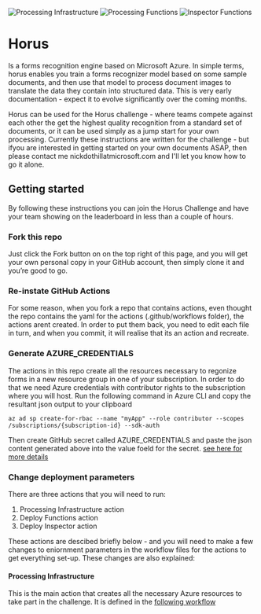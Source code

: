 ![Processing Infrastructure](https://github.com/nikkh/Horus/workflows/Processing%20Infrastructure/badge.svg) ![Processing Functions](https://github.com/nikkh/Horus/workflows/Processing%20Functions/badge.svg) ![Inspector Functions](https://github.com/nikkh/Horus/workflows/Inspector%20Functions/badge.svg)

# Horus

Is a forms recognition engine based on Microsoft Azure.  In simple terms, horus enables you train a forms recognizer model based on some sample documents, and then use that model to process document images to translate the data they contain into structured data. This is very early documentation - expect it to evolve significantly over the coming months.

Horus can be used for the Horus challenge - where teams compete against each other the get the highest quality recognition from a standard set of documents, or it can be used simply as a jump start for your own processing.  Currently these instructions are written for the challenge - but ifyou are interested in getting started on your own documents ASAP, then please contact me nickdothillatmicrosoft.com and I'll let you know how to go it alone. 


## Getting started

By following these instructions you can join the Horus Challenge and have your team showing on the leaderboard in less than a couple of hours.

### Fork this repo
Just click the Fork button on on the top right of this page, and you will get your own personal copy in your GitHub account, then simply clone it and you’re good to go.

### Re-instate GitHub Actions
For some reason, when you fork a repo that contains actions, even thought the repo contains the yaml for the actions (.github/workflows folder), the actions arent created.  In order to put them back, you need to edit each file in turn, and when you commit, it will realise that its an action and recreate.

### Generate AZURE_CREDENTIALS
The actions in this repo create all the resources necessary to regonize forms in a new resource group in one of your subscription.  In order to do that we need Azure credentials with contributor rights to the subscription where you will host. Run the following command in Azure CLI and copy the resultant json output to your clipboard

`az ad sp create-for-rbac --name "myApp" --role contributor --scopes /subscriptions/{subscription-id} --sdk-auth`

Then create GitHub secret called AZURE_CREDENTIALS and paste the json content generated above into the value foeld for the secret. [see here for more details](https://github.com/Azure/login#configure-deployment-credentials)
                            
### Change deployment parameters

There are three actions that you will need to run:

1. Processing Infrastructure action
2. Deploy Functions action
3. Deploy Inspector action

These actions are descibed briefly below - and you will need to make a few changes to eniornment parameters in the workflow files for the actions to get everything set-up.  These changes are also explained:

#### Processing Infrastructure

This is the main action that creates all the necessary Azure resources to take part in the challenge.  It is defined in the [following workflow](../../)
